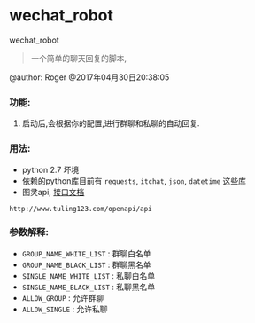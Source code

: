 # wechat_robot

wechat_robot

>一个简单的聊天回复的脚本,
>
@author: Roger @2017年04月30日20:38:05

### 功能:
1. 启动后,会根据你的配置,进行群聊和私聊的自动回复.

### 用法:
- python 2.7 坏境
- 依赖的python库目前有 `requests`, `itchat`, `json`, `datetime` 这些库
- 图灵api, [接口文档](https://www.kancloud.cn/turing/www-tuling123-com/718227)

```
http://www.tuling123.com/openapi/api
```

### 参数解释:

- `GROUP_NAME_WHITE_LIST` : 群聊白名单
- `GROUP_NAME_BLACK_LIST` : 群聊黑名单
- `SINGLE_NAME_WHITE_LIST` : 私聊白名单
- `SINGLE_NAME_BLACK_LIST` : 私聊黑名单
- `ALLOW_GROUP` : 允许群聊
- `ALLOW_SINGLE` : 允许私聊
